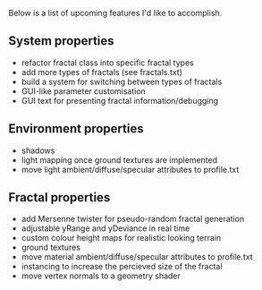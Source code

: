 Below is a list of upcoming features I'd like to accomplish.

## System properties

* refactor fractal class into specific fractal types
* add more types of fractals (see fractals.txt)
* build a system for switching between types of fractals
* GUI-like parameter customisation
* GUI text for presenting fractal information/debugging

## Environment properties

* shadows
* light mapping once ground textures are implemented
* move light ambient/diffuse/specular attributes to profile.txt

## Fractal properties

* add  Mersenne twister for pseudo-random fractal generation
* adjustable yRange and yDeviance in real time
* custom colour height maps for realistic looking terrain
* ground textures
* move material ambient/diffuse/specular attributes to profile.txt
* instancing to increase the percieved size of the fractal
* move vertex normals to a geometry shader